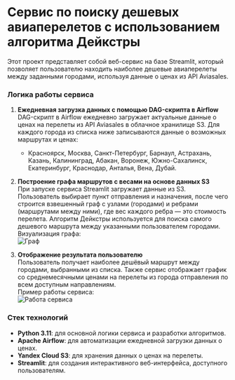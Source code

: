 # Сервис по поиску дешевых авиаперелетов с использованием алгоритма Дейкстры

Этот проект представляет собой веб-сервис на базе Streamlit, который позволяет пользователю находить наиболее дешевые авиаперелеты между заданными городами, используя данные о ценах из API Aviasales.

### Логика работы сервиса

1. **Ежедневная загрузка данных с помощью DAG-скрипта в Airflow**  
   DAG-скрипт в Airflow ежедневно загружает актуальные данные о ценах на перелеты из API Aviasales в облачное хранилище S3. Для каждого города из списка ниже записываются данные о возможных маршрутах и ценах:
   - Красноярск, Москва, Санкт-Петербург, Барнаул, Астрахань, Казань, Калининград, Абакан, Воронеж, Южно-Сахалинск, Екатеринбург, Краснодар, Анталья, Вена, Дубай.

2. **Построение графа маршрутов с весами на основе данных S3**  
   При запуске сервиса Streamlit загружает данные из S3. Пользователь выбирает пункт отправления и назначения, после чего строится взвешенный граф с узлами (городами) и ребрами (маршрутами между ними), где вес каждого ребра — это стоимость перелета. Алгоритм Дейкстры используется для поиска самого дешевого маршрута между указанными пользователем городами.  
   Визуализация графа:  
   ![Граф](cheap_flights/Graph.png)

3. **Отображение результата пользователю**  
   Пользователь получает наиболее дешёвый маршрут между городами, выбранными из списка. Также сервис отображает график со среднемесячными ценами на перелеты из города отправления по всем доступным направлениям.  
   Пример работы сервиса:  
   ![Работа сервиса](cheap_flights/service_working.png)

### Стек технологий

- **Python 3.11**: для основной логики сервиса и разработки алгоритмов.
- **Apache Airflow**: для автоматизации ежедневной загрузки данных о ценах.
- **Yandex Cloud S3**: для хранения данных о ценах на перелеты.
- **Streamlit**: для создания интерактивного веб-интерфейса, доступного пользователям.
